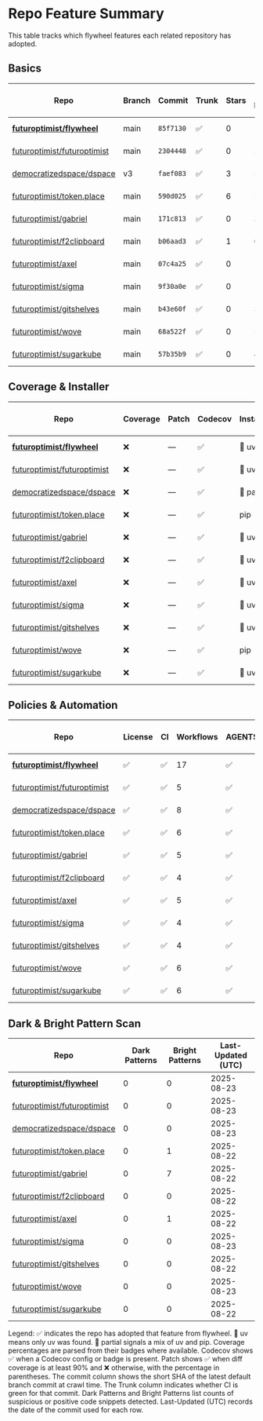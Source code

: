 # Repo Feature Summary

This table tracks which flywheel features each related repository has adopted.

<!-- spellchecker: disable -->
## Basics
| Repo | Branch | Commit | Trunk | Stars | Open Issues | Last-Updated (UTC) |
| ---- | ------ | ------ | ----- | ----- | ----------- | ----------------- |
| **[futuroptimist/flywheel](https://github.com/futuroptimist/flywheel)** | main | `85f7130` | ✅ | 0 | 10 | 2025-08-23 |
| [futuroptimist/futuroptimist](https://github.com/futuroptimist/futuroptimist) | main | `2304448` | ✅ | 0 | 2 | 2025-08-23 |
| [democratizedspace/dspace](https://github.com/democratizedspace/dspace) | v3 | `faef083` | ✅ | 3 | 51 | 2025-08-23 |
| [futuroptimist/token.place](https://github.com/futuroptimist/token.place) | main | `590d025` | ✅ | 6 | 5 | 2025-08-22 |
| [futuroptimist/gabriel](https://github.com/futuroptimist/gabriel) | main | `171c813` | ✅ | 0 | 3 | 2025-08-22 |
| [futuroptimist/f2clipboard](https://github.com/futuroptimist/f2clipboard) | main | `b06aad3` | ✅ | 1 | 0 | 2025-08-22 |
| [futuroptimist/axel](https://github.com/futuroptimist/axel) | main | `07c4a25` | ✅ | 0 | 1 | 2025-08-22 |
| [futuroptimist/sigma](https://github.com/futuroptimist/sigma) | main | `9f30a0e` | ✅ | 0 | 1 | 2025-08-23 |
| [futuroptimist/gitshelves](https://github.com/futuroptimist/gitshelves) | main | `b43e60f` | ✅ | 0 | 3 | 2025-08-22 |
| [futuroptimist/wove](https://github.com/futuroptimist/wove) | main | `68a522f` | ✅ | 0 | 5 | 2025-08-23 |
| [futuroptimist/sugarkube](https://github.com/futuroptimist/sugarkube) | main | `57b35b9` | ✅ | 0 | 4 | 2025-08-22 |

## Coverage & Installer
| Repo | Coverage | Patch | Codecov | Installer | Last-Updated (UTC) |
| ---- | -------- | ----- | ------- | --------- | ----------------- |
| **[futuroptimist/flywheel](https://github.com/futuroptimist/flywheel)** | ❌ | — | ✅ | 🚀 uv | 2025-08-23 |
| [futuroptimist/futuroptimist](https://github.com/futuroptimist/futuroptimist) | ❌ | — | ✅ | 🚀 uv | 2025-08-23 |
| [democratizedspace/dspace](https://github.com/democratizedspace/dspace) | ❌ | — | ✅ | 🔶 partial | 2025-08-23 |
| [futuroptimist/token.place](https://github.com/futuroptimist/token.place) | ❌ | — | ✅ | pip | 2025-08-22 |
| [futuroptimist/gabriel](https://github.com/futuroptimist/gabriel) | ❌ | — | ✅ | 🚀 uv | 2025-08-22 |
| [futuroptimist/f2clipboard](https://github.com/futuroptimist/f2clipboard) | ❌ | — | ✅ | 🚀 uv | 2025-08-22 |
| [futuroptimist/axel](https://github.com/futuroptimist/axel) | ❌ | — | ✅ | 🚀 uv | 2025-08-22 |
| [futuroptimist/sigma](https://github.com/futuroptimist/sigma) | ❌ | — | ✅ | 🚀 uv | 2025-08-23 |
| [futuroptimist/gitshelves](https://github.com/futuroptimist/gitshelves) | ❌ | — | ✅ | 🚀 uv | 2025-08-22 |
| [futuroptimist/wove](https://github.com/futuroptimist/wove) | ❌ | — | ✅ | pip | 2025-08-23 |
| [futuroptimist/sugarkube](https://github.com/futuroptimist/sugarkube) | ❌ | — | ✅ | 🚀 uv | 2025-08-22 |

## Policies & Automation
| Repo | License | CI | Workflows | AGENTS.md | Code of Conduct | Contributing | Pre-commit | Last-Updated (UTC) |
| ---- | ------- | -- | --------- | --------- | --------------- | ------------ | ---------- | ----------------- |
| **[futuroptimist/flywheel](https://github.com/futuroptimist/flywheel)** | ✅ | ✅ | 17 | ✅ | ✅ | ✅ | ✅ | 2025-08-23 |
| [futuroptimist/futuroptimist](https://github.com/futuroptimist/futuroptimist) | ✅ | ✅ | 5 | ✅ | ✅ | ✅ | ✅ | 2025-08-23 |
| [democratizedspace/dspace](https://github.com/democratizedspace/dspace) | ✅ | ✅ | 8 | ✅ | ✅ | ✅ | ✅ | 2025-08-23 |
| [futuroptimist/token.place](https://github.com/futuroptimist/token.place) | ✅ | ✅ | 6 | ✅ | ✅ | ✅ | ✅ | 2025-08-22 |
| [futuroptimist/gabriel](https://github.com/futuroptimist/gabriel) | ✅ | ✅ | 5 | ✅ | ✅ | ✅ | ✅ | 2025-08-22 |
| [futuroptimist/f2clipboard](https://github.com/futuroptimist/f2clipboard) | ✅ | ✅ | 4 | ✅ | ✅ | ✅ | ✅ | 2025-08-22 |
| [futuroptimist/axel](https://github.com/futuroptimist/axel) | ✅ | ✅ | 5 | ✅ | ✅ | ✅ | ✅ | 2025-08-22 |
| [futuroptimist/sigma](https://github.com/futuroptimist/sigma) | ✅ | ✅ | 4 | ✅ | ✅ | ✅ | ✅ | 2025-08-23 |
| [futuroptimist/gitshelves](https://github.com/futuroptimist/gitshelves) | ✅ | ✅ | 4 | ✅ | ❌ | ❌ | ❌ | 2025-08-22 |
| [futuroptimist/wove](https://github.com/futuroptimist/wove) | ✅ | ✅ | 6 | ✅ | ✅ | ✅ | ✅ | 2025-08-23 |
| [futuroptimist/sugarkube](https://github.com/futuroptimist/sugarkube) | ✅ | ✅ | 6 | ✅ | ✅ | ✅ | ✅ | 2025-08-22 |

## Dark & Bright Pattern Scan
| Repo | Dark Patterns | Bright Patterns | Last-Updated (UTC) |
| ---- | ------------- | --------------- | ----------------- |
| **[futuroptimist/flywheel](https://github.com/futuroptimist/flywheel)** | 0 | 0 | 2025-08-23 |
| [futuroptimist/futuroptimist](https://github.com/futuroptimist/futuroptimist) | 0 | 0 | 2025-08-23 |
| [democratizedspace/dspace](https://github.com/democratizedspace/dspace) | 0 | 0 | 2025-08-23 |
| [futuroptimist/token.place](https://github.com/futuroptimist/token.place) | 0 | 1 | 2025-08-22 |
| [futuroptimist/gabriel](https://github.com/futuroptimist/gabriel) | 0 | 7 | 2025-08-22 |
| [futuroptimist/f2clipboard](https://github.com/futuroptimist/f2clipboard) | 0 | 0 | 2025-08-22 |
| [futuroptimist/axel](https://github.com/futuroptimist/axel) | 0 | 1 | 2025-08-22 |
| [futuroptimist/sigma](https://github.com/futuroptimist/sigma) | 0 | 0 | 2025-08-23 |
| [futuroptimist/gitshelves](https://github.com/futuroptimist/gitshelves) | 0 | 0 | 2025-08-22 |
| [futuroptimist/wove](https://github.com/futuroptimist/wove) | 0 | 0 | 2025-08-23 |
| [futuroptimist/sugarkube](https://github.com/futuroptimist/sugarkube) | 0 | 0 | 2025-08-22 |

Legend: ✅ indicates the repo has adopted that feature from flywheel. 🚀 uv means only uv was found. 🔶 partial signals a mix of uv and pip.
Coverage percentages are parsed from their badges where available. Codecov shows ✅ when a Codecov config or badge is present. Patch shows ✅ when diff coverage is at least 90% and ❌ otherwise, with the percentage in parentheses.
The commit column shows the short SHA of the latest default branch commit at crawl time. The Trunk column indicates whether CI is green for that commit. Dark Patterns and Bright Patterns list counts of suspicious or positive code snippets detected.
Last-Updated (UTC) records the date of the commit used for each row.
